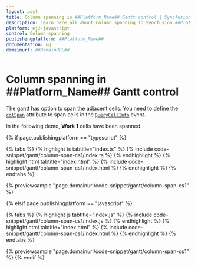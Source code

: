 ```yaml
---
layout: post
title: Column spanning in ##Platform_Name## Gantt control | Syncfusion
description: Learn here all about Column spanning in Syncfusion ##Platform_Name## Gantt control of Syncfusion Essential JS 2 and more.
platform: ej2-javascript
control: Column spanning 
publishingplatform: ##Platform_Name##
documentation: ug
domainurl: ##DomainURL##
---
```


# Column spanning in ##Platform_Name## Gantt control

The gantt has option to span the adjacent cells. You need to define the [`colSpan`](../../api/gantt/queryCellInfoEventArgs/#colspan) attribute to span cells in the [`QueryCellInfo`](../../api/gantt/queryCellInfoEventArgs) event.

In the following demo, **Work 1**  cells have been spanned.

{% if page.publishingplatform == "typescript" %}

 {% tabs %}
{% highlight ts tabtitle="index.ts" %}
{% include code-snippet/gantt/column-span-cs1/index.ts %}
{% endhighlight %}
{% highlight html tabtitle="index.html" %}
{% include code-snippet/gantt/column-span-cs1/index.html %}
{% endhighlight %}
{% endtabs %}
        
{% previewsample "page.domainurl/code-snippet/gantt/column-span-cs1" %}

{% elsif page.publishingplatform == "javascript" %}

{% tabs %}
{% highlight js tabtitle="index.js" %}
{% include code-snippet/gantt/column-span-cs1/index.js %}
{% endhighlight %}
{% highlight html tabtitle="index.html" %}
{% include code-snippet/gantt/column-span-cs1/index.html %}
{% endhighlight %}
{% endtabs %}

{% previewsample "page.domainurl/code-snippet/gantt/column-span-cs1" %}
{% endif %}